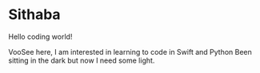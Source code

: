 # Sithaba

Hello coding world!

VooSee here, I am interested in learning to code in Swift and Python
Been sitting in the dark but now I need some light.
